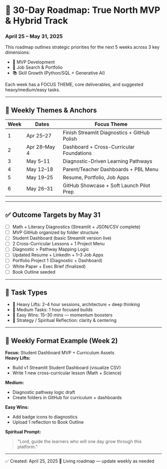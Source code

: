 # 📆 30-Day Roadmap: True North MVP & Hybrid Track
### April 25 – May 31, 2025

This roadmap outlines strategic priorities for the next 5 weeks across 3 key dimensions:
- 🎯 MVP Development
- 💼 Job Search & Portfolio
- 📚 Skill Growth (Python/SQL + Generative AI)

Each week has a FOCUS THEME, core deliverables, and suggested heavy/medium/easy tasks.

---

## 🌟 Weekly Themes & Anchors

| Week | Dates | Focus Theme |
|------|----------------|---------------------------|
| 1 | Apr 25–27 | Finish Streamlit Diagnostics + GitHub Polish |
| 2 | Apr 28–May 4 | Dashboard + Cross-Curricular Foundations |
| 3 | May 5–11 | Diagnostic-Driven Learning Pathways |
| 4 | May 12–18 | Parent/Teacher Dashboards + PBL Menu |
| 5 | May 19–25 | Resume, Portfolio, Job Apps |
| 6 | May 26–31 | GitHub Showcase + Soft Launch Pilot Prep |

---

## ✅ Outcome Targets by May 31

- [ ] Math + Literacy Diagnostics (Streamlit + JSON/CSV complete)
- [ ] MVP GitHub organized by folder structure
- [ ] Student Dashboard (basic Streamlit version live)
- [ ] 2 Cross-Curricular Lessons + 1 Project Menu
- [ ] Diagnostic > Pathway Mapping Logic
- [ ] Updated Resume + LinkedIn + 1–3 Job Apps
- [ ] Portfolio Project 1 (Diagnostic + Dashboard)
- [ ] White Paper + Exec Brief (finalized)
- [ ] Book Outline seeded

---

## 🔨 Task Types

- 🚀 Heavy Lifts: 2–4 hour sessions, architecture + deep thinking
- 🔧 Medium Tasks: 1 hour focused builds
- 🍃 Easy Wins: 15–30 mins — momentum boosters
- 🧠 Strategy / Spiritual Reflection: clarity & centering

---

## 🔁 Weekly Format Example (Week 2)

**Focus:** Student Dashboard MVP + Curriculum Assets  
**Heavy Lifts:**
- Build v1 Streamlit Student Dashboard (visualize CSV)
- Write 1 new cross-curricular lesson (Math + Science)

**Medium:**
- Diagnostic pathway logic draft
- Create folders in GitHub for curriculum + dashboards

**Easy Wins:**
- Add badge icons to diagnostics
- Upload 1 reflection to Book Outline

**Spiritual Prompt:**
> "Lord, guide the learners who will one day grow through this platform."

---

✅ Created: April 25, 2025
🔁 Living roadmap — update weekly as needed
